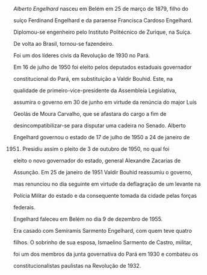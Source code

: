 

*Alberto Engelhard* nasceu em Belém em 25 de março de 1879, filho do

suíço Ferdinand Engelhard e da paraense Francisca Cardoso Engelhard.



Diplomou-se engenheiro pelo Instituto Politécnico de Zurique, na Suíça.

De volta ao Brasil, tornou-se fazendeiro.



Foi um dos líderes civis da Revolução de 1930 no Pará.



Em 16 de julho de 1950 foi eleito pelos deputados estaduais governador

constitucional do Pará, em substituição a Valdir Bouhid. Este, na

qualidade de primeiro-vice-presidente da Assembleia Legislativa,

assumira o governo em 30 de junho em virtude da renúncia do major Luís

Geolás de Moura Carvalho, que se afastara do cargo a fim de

desincompatibilizar-se para disputar uma cadeira no Senado. Alberto

Engelhard governou o estado de 17 de julho de 1950 a 24 de janeiro de

1951. Presidiu assim o pleito de 3 de outubro de 1950, no qual foi

eleito o novo governador do estado, general Alexandre Zacarias de

Assunção. Em 25 de janeiro de 1951 Valdir Bouhid reassumiu o governo,

mas renunciou no dia seguinte em virtude da deflagração de um levante na

Polícia Militar do estado e da consequente tomada da cidade pelas forças

federais.



Engelhard faleceu em Belém no dia 9 de dezembro de 1955.



Era casado com Semíramis Sarmento Engelhard, com quem teve quatro

filhos. O sobrinho de sua esposa, Ismaelino Sarmento de Castro, militar,

foi um dos membros da junta governativa do Pará em 1930 e combateu os

constitucionalistas paulistas na Revolução de 1932.



